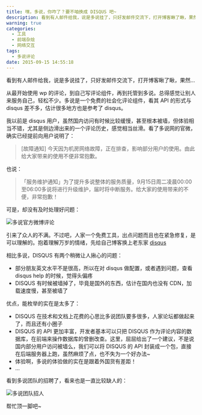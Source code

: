 ```yaml
---
title: 嘿，多说，你咋了？要不咱换成 DISQUS 吧~
description: 看到有人邮件给我，说是多说挂了，只好发邮件交流下，打开博客瞅了瞅，果然...
warning: true
categories:
  - 工具
  - 前端杂烩
  - 网络交互
tags:
  - 多说评论
date: 2015-09-15 14:55:18
---
```



看到有人邮件给我，说是多说挂了，只好发邮件交流下，打开博客瞅了瞅，果然...

<!--more-->

从最开始使用 wp 的评论，到自己写评论组件，再到托管到多说。总得感觉让别人来服务自己，轻松不少。多说是一个免费的社会化评论组件，看其 API 的形式与 disqus 差不多，估计很多地方也是参考了 disqus。

我以前是 disqus 用户，虽然国内访问有时候比较缓慢，甚至根本被墙，但体验相当不错，尤其是侧边滑出来的一个评论历史，感觉相当丝滑。看了多说网的官微，确实已经提前向用户说明了：

> [故障通知] 今天因为机房网络故障，正在排查，影响部分用户的使用。由此给大家带来的使用不便非常抱歉。

也说：

>「服务维护通知」为了提升多说整体的服务质量，9月15日周二凌晨00:00至06:00多说将进行升级维护，届时将中断服务。给大家的使用带来的不便，非常抱歉！

可是，却没有及时处理好问题：

![多说官方微博评论](/blogimgs/2015/09/20150902_cf630817.jpg)

引来了众人的不满。不过吧，人家一个免费工具，出点问题而且也在紧急修复，是可以理解的。抱着理解万岁的情绪，先给自己博客换上老东家 [disqus](//disqus.com/)

相比多说，DISQUS 有两个稍微让人揪心的问题：

- 部分朋友英文水平不是很高，所以在对 disqus 做配置，或者遇到问题，查看 disqus help 的时候，觉得头偏疼
- DISQUS 有时候被墙掉了，毕竟是国外的东西，估计在国内也没有 CDN，加载速度慢，甚至被墙了

优点，能枚举的实在是太多了：

- DISQUS 在技术和文档上花费的心思比多说团队要多很多，人家论坛都做起来了，而且还有小圈子
- DISQUS 的 API 更加丰富，开发者基本可以只把 DISQUS 作为评论内容的数据库，在前端来操作数据库的曾删改查。这里，屈屈给出了一个建议，不是说国内部分用户访问被墙么，我们可以将 DISQUS 的 API 封装成一个包，直接在后端服务器上跑，虽然麻烦了点，也不失为一个好办法~
- 体验啊，多说的体验做的实在是跟着外国货有差距！
- ...

看到多说团队的招聘了，看来也是一直比较缺人的：

![多说团队招人](/blogimgs/2015/09/20150902_bfc28ffc.jpg)

帮忙顶一脚吧~



